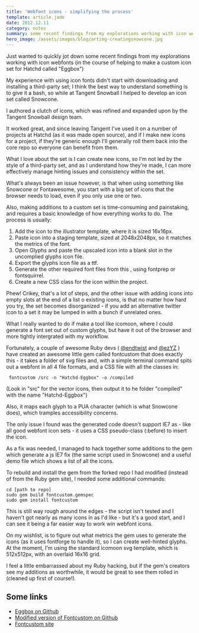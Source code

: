```yaml
---
title: 'Webfont icons - simplifying the process'
template: article.jade
date: 2012.12.11
category: notes
summary: some recent findings from my explorations working with icon webfonts, in the course of building a custom icon set for Hatchd
hero_image: /assets/images/blog/artimg-creatingsnowcone.jpg
---
```

Just wanted to quickly jot down some recent findings from my explorations working with icon webfonts (in the course of helping to make a custom icon set for Hatchd called "Eggbox")

My experience with using icon fonts didn't start with downloading and installing a third-party set; I think the best way to understand something is to give it a bash, so while at Tangent Snowball I helped to develop an icon set called Snowcone.

I authored a clutch of icons, which was refined and expanded upon by the Tangent Snowball design team.

It worked great, and since leaving Tangent I've used it on a number of projects at Hatchd (as it was made open source), and if I make new icons for a project, if they're generic enough I'll generally roll them back into the core repo so everyone can benefit from them.

What I love about the set is I can create new icons, so I'm not led by the style of a third-party set, and as I understand how they're made, I can more effectively manage hinting issues and consistency within the set.

What's always been an issue however, is that when using something like Snowcone or Fontawesome, you start with a big set of icons that the browser needs to load, even if you only use one or two.

Also, making additions to a custom set is time-consuming and painstaking, and requires a basic knowledge of how everything works to do. The process is usually:

1. Add the icon to the illustrator template, where it is sized 16x16px.
2. Paste icon into a staging template, sized at 2048x2048px, so it matches the metrics of the font.
3. Open Glyphs and paste the upscaled icon into a blank slot in the uncomplied glyphs icon file.
4. Export the glyphs icon file as a ttf.
5. Generate the other required font files from this , using fontprep or fontsquirrel.
6. Create a new CSS class for the icon within the project.

Phew! Crikey, that's a lot of steps, and the other issue with adding icons into empty slots at the end of a list o existing icons, is that no matter how hard you try, the set becomes disorganized - if you add an alternative twitter icon to a set it may be lumped in with a bunch if unrelated ones.

What I really wanted to do if make a tool like icomoon, where I could generate a font set out of custom glyphs, but have it out of the browser and more tightly intergrated with my workflow.

Fortunately, a couple of awesome Ruby devs ( [@endtwist](http://twitter.com/endtwist) and [@ezYZ](http://twitter.com/exYZ) ) have created an awesome little gem called fontcustom that does exactly this - it takes a folder of svg files and, with a simple terminal command spits out a webfont in all 4 file formats, and a CSS file with all the classes in:

	 fontcustom /src -n "Hatchd-Eggbox" -o /compiled

(Look in "src" for the vector icons, then output it to he folder "compiled" with the name "Hatchd-Eggbox")

Also, it maps each glyph to a PUA character (which is what Snowcone does), which tramples accessibility concerns.

The only issue I found was the generated code doesn't support IE7 as - like all good webfont icon sets - it uses a CSS pseudo-class (:before) to insert the icon.

As a fix was needed, I managed to hack together some additions to the gem which generate a js IE7 fix (the same script used in Snowcone) and a useful demo file which shows a list of all the icons.

To rebuild and install the gem from the forked repo I had modified (instead of from the Ruby gem site), I needed some additional commands:

	cd [path to repo]
	sudo gem build fontcustom.gemspec
	sudo gem install fontcustom

This is still way rough around the edges - the script isn't tested and I haven't got nearly as many icons in as I'd like - but it's a good start, and I can see it being a far easier way to work win webfont icons.

On my wishlist, is to figure out what metrics the gem uses to generate the icons (as it uses fontforge to handle it), so I can create well-hinted glyphs. At the moment, I'm using the standard icomoon svg template, which is 512x512px, with an overlaid 16x16 grid.

I feel a little embarrassed about my Ruby hacking, but if the gem's creators see my additions as worthwhile, it would be great to see them rolled in (cleaned up first of course!).

## Some links

- [Eggbox on Github](https://github.com/hatchddigital/eggbox)
- [Modified version of Fontcustom on Github](https://github.com/hatchddigital/fontcustom)
- [Fontcustom site](http://fontcustom.com/)
